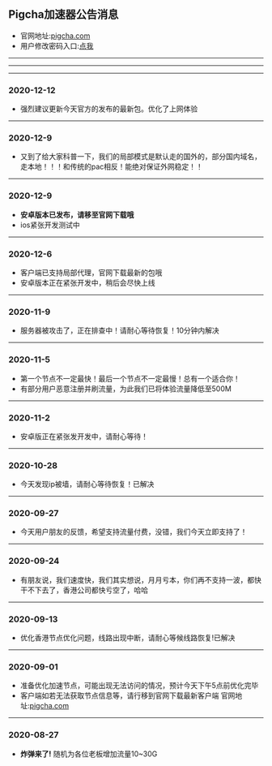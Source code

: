 ## Pigcha加速器公告消息
- 官网地址:[pigcha.com](http://pigcha.com)
- 用户修改密码入口:[点我](http://pigcha.com/changepsw)
***
***
***
### **2020-12-12**
- 强烈建议更新今天官方的发布的最新包。优化了上网体验
***
### **2020-12-9**
- 又到了给大家科普一下，我们的局部模式是默认走的国外的，部分国内域名，走本地！！！和传统的pac相反！能绝对保证外网稳定！！
***
### **2020-12-9**
- **安卓版本已发布，请移至官网下载哦**
- ios紧张开发测试中
***
### **2020-12-6**
- 客户端已支持局部代理，官网下载最新的包哦
- 安卓版本正在紧张开发中，稍后会尽快上线
***
### **2020-11-9**
- 服务器被攻击了，正在排查中！请耐心等待恢复！10分钟内解决
***
### **2020-11-5**
- 第一个节点不一定最快！最后一个节点不一定最慢！总有一个适合你！
- 有部分用户恶意注册并刷流量，为此我们已将体验流量降低至500M
***
### **2020-11-2**
- 安卓版正在紧张发开发中，请耐心等待！
***
### **2020-10-28**
- 今天发现ip被墙，请耐心等待恢复！已解决
***
### **2020-09-27**
- 今天用户朋友的反馈，希望支持流量付费，没错，我们今天立即支持了！
***
### **2020-09-24**
- 有朋友说，我们速度快，我们其实想说，月月亏本，你们再不支持一波，都快干不下去了，香港公司都快亏空了，哈哈
***
### **2020-09-13**
- 优化香港节点优化问题，线路出现中断，请耐心等候线路恢复!已解决
***
### **2020-09-01**
- 准备优化加速节点，可能出现无法访问的情况，预计今天下午5点前优化完毕
- 客户端如若无法获取节点信息等，请行移到官网下载最新客户端 官网地址:[pigcha.com](http://pigcha.com)
***
### **2020-08-27**
- **炸弹来了!** 随机为各位老板增加流量10~30G
